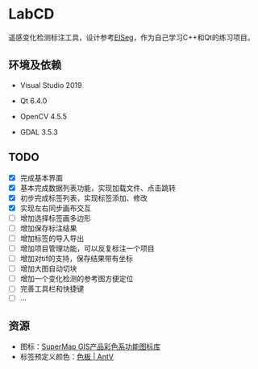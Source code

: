 # LabCD

遥感变化检测标注工具，设计参考[EISeg](https://github.com/PaddlePaddle/PaddleSeg/tree/release/2.6/EISeg)，作为自己学习C++和Qt的练习项目。

## 环境及依赖

- Visual Studio 2019

- Qt 6.4.0

- OpenCV 4.5.5

- GDAL 3.5.3

## TODO

- [x] 完成基本界面
- [x] 基本完成数据列表功能，实现加载文件、点击跳转
- [x] 初步完成标签列表，实现标签添加、修改
- [x] 实现左右同步画布交互
- [ ] 增加选择标签画多边形
- [ ] 增加保存标注结果
- [ ] 增加标签的导入导出
- [ ] 增加项目管理功能，可以反复标注一个项目
- [ ] 增加对tif的支持，保存结果带有坐标
- [ ] 增加大图自动切块
- [ ] 增加一个变化检测的参考图方便定位
- [ ] 完善工具栏和快捷键
- [ ] ...

## 资源

- 图标：[SuperMap GIS产品彩色系功能图标库](https://www.iconfont.cn/collections/detail?spm=a313x.7781069.1998910419.d9df05512&cid=32519)
- 标签预定义颜色：[色板 | AntV](https://antv.vision/zh/docs/specification/language/palette)